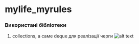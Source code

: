 # mylife_myrules
### Використані бібліотеки
1) collections, а саме deque для реалізації черги
![alt text](https://github.com/UCUgllekk/[reponame]/blob/[branch]/image.jpg?raw=true)